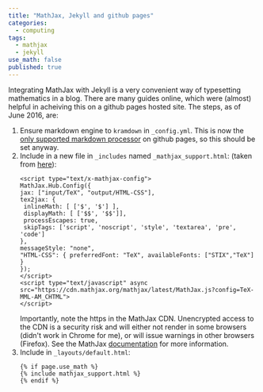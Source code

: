 ```yaml
---
title: "MathJax, Jekyll and github pages"
categories:
  - computing
tags:
  - mathjax
  - jekyll
use_math: false
published: true
---
```


Integrating MathJax with Jekyll is a very convenient way of typesetting mathematics in a blog. There are many guides online, which were (almost) helpful in acheiving this on a github pages hosted site. The steps, as of June 2016, are:

1. Ensure markdown engine to `kramdown` in `_config.yml`. This is now the [only supported markdown processor](https://help.github.com/articles/updating-your-markdown-processor-to-kramdown/) on github pages, so this should be set anyway.
2. Include in a new file in `_includes` named `_mathjax_support.html`: (taken from [here](http://haixing-hu.github.io/programming/2013/09/20/how-to-use-mathjax-in-jekyll-generated-github-pages/)): 
    ```
    <script type="text/x-mathjax-config">
    MathJax.Hub.Config({
    jax: ["input/TeX", "output/HTML-CSS"],
    tex2jax: {
     inlineMath: [ ['$', '$'] ],
     displayMath: [ ['$$', '$$']],
     processEscapes: true,
     skipTags: ['script', 'noscript', 'style', 'textarea', 'pre', 'code']
    },
    messageStyle: "none",
    "HTML-CSS": { preferredFont: "TeX", availableFonts: ["STIX","TeX"] }
    });
    </script>
    <script type="text/javascript" async
    src="https://cdn.mathjax.org/mathjax/latest/MathJax.js?config=TeX-MML-AM_CHTML">
    </script>
    ```
   Importantly, note the https in the MathJax CDN. Unencrypted access to the CDN is a security risk and will either not render in some browsers (didn't work in Chrome for me), or will issue warnings in other browsers (Firefox). See the MathJax [documentation](http://docs.mathjax.org/en/latest/start.html#secure-access-to-the-cdn) for more information.
3. Include in `_layouts/default.html`:
    ```
    {% if page.use_math %}
    {% include mathjax_support.html %}
    {% endif %}
    ```


